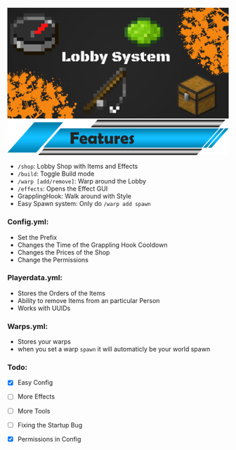 ![Banner](/Pictures/Lobby_System.png)
![Features](/Pictures/features.png)
- ```/shop```:
  Lobby Shop with Items and Effects
- ```/build```:
  Toggle Build mode
- ```/warp [add/remove]```:
  Warp around the Lobby
- ```/effects```:
  Opens the Effect GUI
- GrapplingHook:
  Walk around with Style
- Easy Spawn system:
  Only do ```/warp add spawn```

### **Config.yml:**
- Set the Prefix
- Changes the Time of the Grappling Hook Cooldown
- Changes the Prices of the Shop
- Change the Permissions

### **Playerdata.yml:**
- Stores the Orders of the Items
- Ability to remove Items from an particular Person
- Works with UUIDs

### **Warps.yml:**
- Stores your warps
- when you set a warp ```spawn``` it will automaticly be your world spawn

### **Todo:**
- [x] Easy Config
- [ ] More Effects
- [ ] More Tools
- [ ] Fixing the Startup Bug
- [x] Permissions in Config


